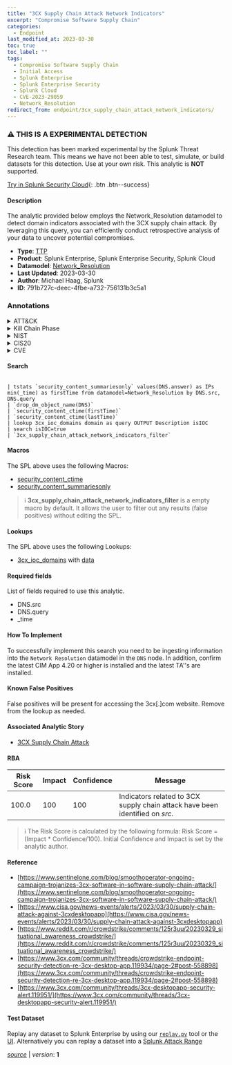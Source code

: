 ```yaml
---
title: "3CX Supply Chain Attack Network Indicators"
excerpt: "Compromise Software Supply Chain"
categories:
  - Endpoint
last_modified_at: 2023-03-30
toc: true
toc_label: ""
tags:
  - Compromise Software Supply Chain
  - Initial Access
  - Splunk Enterprise
  - Splunk Enterprise Security
  - Splunk Cloud
  - CVE-2023-29059
  - Network_Resolution
redirect_from: endpoint/3cx_supply_chain_attack_network_indicators/
---
```


### :warning: THIS IS A EXPERIMENTAL DETECTION
This detection has been marked experimental by the Splunk Threat Research team. This means we have not been able to test, simulate, or build datasets for this detection. Use at your own risk. This analytic is **NOT** supported.


[Try in Splunk Security Cloud](https://www.splunk.com/en_us/cyber-security.html){: .btn .btn--success}

#### Description

The analytic provided below employs the Network_Resolution datamodel to detect domain indicators associated with the 3CX supply chain attack. By leveraging this query, you can efficiently conduct retrospective analysis of your data to uncover potential compromises.

- **Type**: [TTP](https://github.com/splunk/security_content/wiki/Detection-Analytic-Types)
- **Product**: Splunk Enterprise, Splunk Enterprise Security, Splunk Cloud
- **Datamodel**: [Network_Resolution](https://docs.splunk.com/Documentation/CIM/latest/User/NetworkResolution)
- **Last Updated**: 2023-03-30
- **Author**: Michael Haag, Splunk
- **ID**: 791b727c-deec-4fbe-a732-756131b3c5a1

### Annotations
<details>
  <summary>ATT&CK</summary>

<div markdown="1">

#### [ATT&CK](https://attack.mitre.org/)

| ID          | Technique   | Tactic         |
| ----------- | ----------- |--------------- |
| [T1195.002](https://attack.mitre.org/techniques/T1195/002/) | Compromise Software Supply Chain | Initial Access |

</div>
</details>


<details>
  <summary>Kill Chain Phase</summary>

<div markdown="1">

* Delivery


</div>
</details>


<details>
  <summary>NIST</summary>

<div markdown="1">

* DE.CM



</div>
</details>

<details>
  <summary>CIS20</summary>

<div markdown="1">

* CIS 13



</div>
</details>

<details>
  <summary>CVE</summary>

<div markdown="1">

| ID          | Summary | [CVSS](https://nvd.nist.gov/vuln-metrics/cvss) |
| ----------- | ----------- | -------------- |
| [CVE-2023-29059](https://nvd.nist.gov/vuln/detail/CVE-2023-29059) | 3CX DesktopApp through 18.12.416 has embedded malicious code, as exploited in the wild in March 2023. This affects versions 18.12.407 and 18.12.416 of the 3CX DesktopApp Electron Windows application shipped in Update 7, and versions 18.11.1213, 18.12.402, 18.12.407, and 18.12.416 of the 3CX DesktopApp Electron macOS application. | None |



</div>
</details>


#### Search

```

| tstats `security_content_summariesonly` values(DNS.answer) as IPs min(_time) as firstTime from datamodel=Network_Resolution by DNS.src, DNS.query 
| `drop_dm_object_name(DNS)` 
| `security_content_ctime(firstTime)` 
| `security_content_ctime(lastTime)` 
| lookup 3cx_ioc_domains domain as query OUTPUT Description isIOC 
| search isIOC=true 
| `3cx_supply_chain_attack_network_indicators_filter`
```

#### Macros
The SPL above uses the following Macros:
* [security_content_ctime](https://github.com/splunk/security_content/blob/develop/macros/security_content_ctime.yml)
* [security_content_summariesonly](https://github.com/splunk/security_content/blob/develop/macros/security_content_summariesonly.yml)

> :information_source:
> **3cx_supply_chain_attack_network_indicators_filter** is a empty macro by default. It allows the user to filter out any results (false positives) without editing the SPL.

#### Lookups
The SPL above uses the following Lookups:

* [3cx_ioc_domains](https://github.com/splunk/security_content/blob/develop/lookups/3cx_ioc_domains.yml) with [data](https://github.com/splunk/security_content/tree/develop/lookups/3cx_ioc_domains.csv)



#### Required fields
List of fields required to use this analytic.
* DNS.src
* DNS.query
* _time



#### How To Implement
To successfully implement this search you need to be ingesting information into the `Network Resolution` datamodel in the `DNS` node. In addition, confirm the latest CIM App 4.20 or higher is installed and the latest TA&#39;&#39;s are installed.
#### Known False Positives
False positives will be present for accessing the 3cx[.]com website. Remove from the lookup as needed.

#### Associated Analytic Story
* [3CX Supply Chain Attack](/stories/3cx_supply_chain_attack)




#### RBA

| Risk Score  | Impact      | Confidence   | Message      |
| ----------- | ----------- |--------------|--------------|
| 100.0 | 100 | 100 | Indicators related to 3CX supply chain attack have been identified on $src$. |


> :information_source:
> The Risk Score is calculated by the following formula: Risk Score = (Impact * Confidence/100). Initial Confidence and Impact is set by the analytic author.


#### Reference

* [https://www.sentinelone.com/blog/smoothoperator-ongoing-campaign-trojanizes-3cx-software-in-software-supply-chain-attack/](https://www.sentinelone.com/blog/smoothoperator-ongoing-campaign-trojanizes-3cx-software-in-software-supply-chain-attack/)
* [https://www.cisa.gov/news-events/alerts/2023/03/30/supply-chain-attack-against-3cxdesktopapp](https://www.cisa.gov/news-events/alerts/2023/03/30/supply-chain-attack-against-3cxdesktopapp)
* [https://www.reddit.com/r/crowdstrike/comments/125r3uu/20230329_situational_awareness_crowdstrike/](https://www.reddit.com/r/crowdstrike/comments/125r3uu/20230329_situational_awareness_crowdstrike/)
* [https://www.3cx.com/community/threads/crowdstrike-endpoint-security-detection-re-3cx-desktop-app.119934/page-2#post-558898](https://www.3cx.com/community/threads/crowdstrike-endpoint-security-detection-re-3cx-desktop-app.119934/page-2#post-558898)
* [https://www.3cx.com/community/threads/3cx-desktopapp-security-alert.119951/](https://www.3cx.com/community/threads/3cx-desktopapp-security-alert.119951/)



#### Test Dataset
Replay any dataset to Splunk Enterprise by using our [`replay.py`](https://github.com/splunk/attack_data#using-replaypy) tool or the [UI](https://github.com/splunk/attack_data#using-ui).
Alternatively you can replay a dataset into a [Splunk Attack Range](https://github.com/splunk/attack_range#replay-dumps-into-attack-range-splunk-server)




[*source*](https://github.com/splunk/security_content/tree/develop/detections/experimental/endpoint/3cx_supply_chain_attack_network_indicators.yml) \| *version*: **1**
